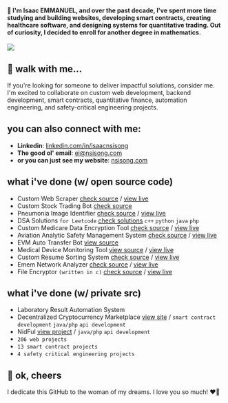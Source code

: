 <!-- #### 👋 I'm Emmanuel Isaac, and these days, I spend more time building safety-critical software and automating day-to-day processes with code. I'm passionate about offensive security, safety-critical engineering, and open-source software. Out of curiosity, I've decided to go for another degree in mathematics and computer science. -->
<!-- #### 👋 I'm Isaac Emmanuel, and these days, I spend more time studying and writing safety-critical software while automating day-to-day processes with code. Out of curiosity, I've decided to go for another degree in mathematics. -->
#### 👋 I'm Isaac EMMANUEL, and over the past decade, I've spent more time studying and building websites, developing smart contracts, creating healthcare software, and designing systems for quantitative trading. Out of curiosity, I decided to enroll for another degree in mathematics.

![](https://komarev.com/ghpvc/?username=1cbyc&color=blueviolet)

## 🔭 walk with me...
If you're looking for someone to deliver impactful solutions, consider me. I'm excited to collaborate on custom web development, backend development, smart contracts, quantitative finance, automation engineering, and safety-critical engineering projects.

## you can also connect with me:
- **Linkedin**: [linkedin.com/in/isaacnsisong](https://linkedin.com/in/isaacnsisong)
- **The good ol' email**: [ei@nsisong.com](mailto:ei@nsisong.com)
- **or you can just see my website**: [nsisong.com](https://nsisong.com/)

## what i've done (w/ open source code)
- Custom Web Scraper [check source](https://github.com/1cbyc/1cbyc-web-scraper) / [view live](https://webscraper.nsisong.com)
- Custom Stock Trading Bot [check source](https://github.com/1cbyc/1cbyc-trading-bot)
- Pneumonia Image Identifier [check source](https://github.com/1cbyc/image_classification) / [view live]()
- DSA Solutions `for Leetcode` [check solutions](https://github.com/1cbyc/leetcode) `c++` `python` `java` `php`
- Custom Medicare Data Encryption Tool [check source](https://github.com/1cbyc/healthcare_data_encryption_tool) / [view live]()
- Aviation Analytic Safety Management System [check source](https://github.com/1cbyc/aviation-safety-management-system) / [view live](asms.nsisong.com)
- EVM Auto Transfer Bot [view source](https://github.com/1cbyc/EVM-AutoTransfer-Bot)
- Medical Device Monitoring Tool [view source](https://github.com/1cbyc/medical_device_monitor) / [view live]()
- Custom Resume Sorting System [check source](https://github.com/1cbyc/resume_screener) / [view live]()
- Emem Network Analyzer [check source](https://github.com/1cbyc/emem_network_analyzer) / [view live]()
- File Encryptor `(written in c)` [check source](https://github.com/1cbyc/c-file-encryptor) / [view live]()

## what i've done (w/ private src)
- Laboratory Result Automation System 
- Decentralized Cryptocurrency Marketplace [view site](https://p2pfi.co/)  / `smart contract development` `java/php` `api development`
- NidFul [view project](https://nidful.com/) / `java/php`  `api development`
- `206 web projects`
- `13 smart contract projects`
- `4 safety critical engineering projects`

[//]: # (- `i have more than 200 web projects to showcase, and a little over 11 smart contract development projects to showcase here and 3 safety critical engineering project to showcase &#40;for healthcare, ofcourse&#41;`)


## 💖 ok, cheers
I dedicate this GitHub to the woman of my dreams. I love you so much! ❤️🌹